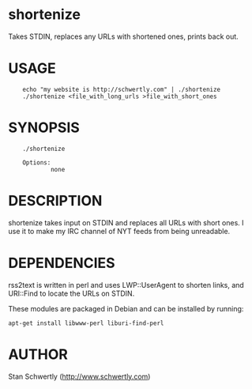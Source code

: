 # shortenize

Takes STDIN, replaces any URLs with shortened ones, prints back out.

# USAGE

        echo "my website is http://schwertly.com" | ./shortenize  
        ./shortenize <file_with_long_urls >file_with_short_ones 

# SYNOPSIS

        ./shortenize 

        Options:
                none

# DESCRIPTION

shortenize takes input on STDIN and replaces all URLs with short ones. I
use it to make my IRC channel of NYT feeds from being unreadable.

# DEPENDENCIES

rss2text is written in perl and uses LWP::UserAgent to shorten links, and
URI::Find to locate the URLs on STDIN.

These modules are packaged in Debian and can be installed by running:

    apt-get install libwww-perl liburi-find-perl

# AUTHOR

Stan Schwertly (http://www.schwertly.com)
